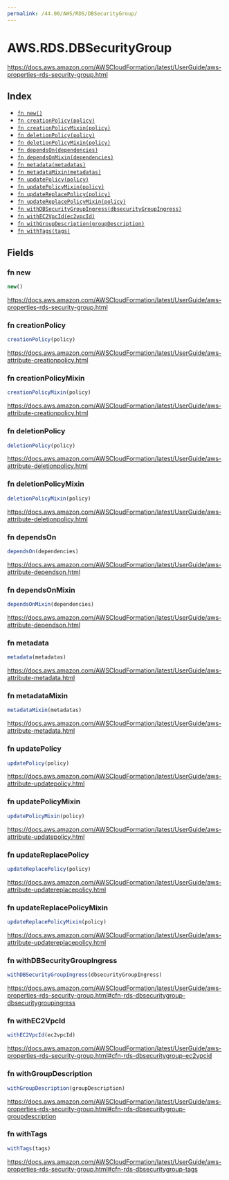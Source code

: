 ```yaml
---
permalink: /44.00/AWS/RDS/DBSecurityGroup/
---
```


# AWS.RDS.DBSecurityGroup

https://docs.aws.amazon.com/AWSCloudFormation/latest/UserGuide/aws-properties-rds-security-group.html

## Index

* [`fn new()`](#fn-new)
* [`fn creationPolicy(policy)`](#fn-creationpolicy)
* [`fn creationPolicyMixin(policy)`](#fn-creationpolicymixin)
* [`fn deletionPolicy(policy)`](#fn-deletionpolicy)
* [`fn deletionPolicyMixin(policy)`](#fn-deletionpolicymixin)
* [`fn dependsOn(dependencies)`](#fn-dependson)
* [`fn dependsOnMixin(dependencies)`](#fn-dependsonmixin)
* [`fn metadata(metadatas)`](#fn-metadata)
* [`fn metadataMixin(metadatas)`](#fn-metadatamixin)
* [`fn updatePolicy(policy)`](#fn-updatepolicy)
* [`fn updatePolicyMixin(policy)`](#fn-updatepolicymixin)
* [`fn updateReplacePolicy(policy)`](#fn-updatereplacepolicy)
* [`fn updateReplacePolicyMixin(policy)`](#fn-updatereplacepolicymixin)
* [`fn withDBSecurityGroupIngress(dbsecurityGroupIngress)`](#fn-withdbsecuritygroupingress)
* [`fn withEC2VpcId(ec2vpcId)`](#fn-withec2vpcid)
* [`fn withGroupDescription(groupDescription)`](#fn-withgroupdescription)
* [`fn withTags(tags)`](#fn-withtags)

## Fields

### fn new

```ts
new()
```

https://docs.aws.amazon.com/AWSCloudFormation/latest/UserGuide/aws-properties-rds-security-group.html

### fn creationPolicy

```ts
creationPolicy(policy)
```

https://docs.aws.amazon.com/AWSCloudFormation/latest/UserGuide/aws-attribute-creationpolicy.html

### fn creationPolicyMixin

```ts
creationPolicyMixin(policy)
```

https://docs.aws.amazon.com/AWSCloudFormation/latest/UserGuide/aws-attribute-creationpolicy.html

### fn deletionPolicy

```ts
deletionPolicy(policy)
```

https://docs.aws.amazon.com/AWSCloudFormation/latest/UserGuide/aws-attribute-deletionpolicy.html

### fn deletionPolicyMixin

```ts
deletionPolicyMixin(policy)
```

https://docs.aws.amazon.com/AWSCloudFormation/latest/UserGuide/aws-attribute-deletionpolicy.html

### fn dependsOn

```ts
dependsOn(dependencies)
```

https://docs.aws.amazon.com/AWSCloudFormation/latest/UserGuide/aws-attribute-dependson.html

### fn dependsOnMixin

```ts
dependsOnMixin(dependencies)
```

https://docs.aws.amazon.com/AWSCloudFormation/latest/UserGuide/aws-attribute-dependson.html

### fn metadata

```ts
metadata(metadatas)
```

https://docs.aws.amazon.com/AWSCloudFormation/latest/UserGuide/aws-attribute-metadata.html

### fn metadataMixin

```ts
metadataMixin(metadatas)
```

https://docs.aws.amazon.com/AWSCloudFormation/latest/UserGuide/aws-attribute-metadata.html

### fn updatePolicy

```ts
updatePolicy(policy)
```

https://docs.aws.amazon.com/AWSCloudFormation/latest/UserGuide/aws-attribute-updatepolicy.html

### fn updatePolicyMixin

```ts
updatePolicyMixin(policy)
```

https://docs.aws.amazon.com/AWSCloudFormation/latest/UserGuide/aws-attribute-updatepolicy.html

### fn updateReplacePolicy

```ts
updateReplacePolicy(policy)
```

https://docs.aws.amazon.com/AWSCloudFormation/latest/UserGuide/aws-attribute-updatereplacepolicy.html

### fn updateReplacePolicyMixin

```ts
updateReplacePolicyMixin(policy)
```

https://docs.aws.amazon.com/AWSCloudFormation/latest/UserGuide/aws-attribute-updatereplacepolicy.html

### fn withDBSecurityGroupIngress

```ts
withDBSecurityGroupIngress(dbsecurityGroupIngress)
```

https://docs.aws.amazon.com/AWSCloudFormation/latest/UserGuide/aws-properties-rds-security-group.html#cfn-rds-dbsecuritygroup-dbsecuritygroupingress

### fn withEC2VpcId

```ts
withEC2VpcId(ec2vpcId)
```

https://docs.aws.amazon.com/AWSCloudFormation/latest/UserGuide/aws-properties-rds-security-group.html#cfn-rds-dbsecuritygroup-ec2vpcid

### fn withGroupDescription

```ts
withGroupDescription(groupDescription)
```

https://docs.aws.amazon.com/AWSCloudFormation/latest/UserGuide/aws-properties-rds-security-group.html#cfn-rds-dbsecuritygroup-groupdescription

### fn withTags

```ts
withTags(tags)
```

https://docs.aws.amazon.com/AWSCloudFormation/latest/UserGuide/aws-properties-rds-security-group.html#cfn-rds-dbsecuritygroup-tags